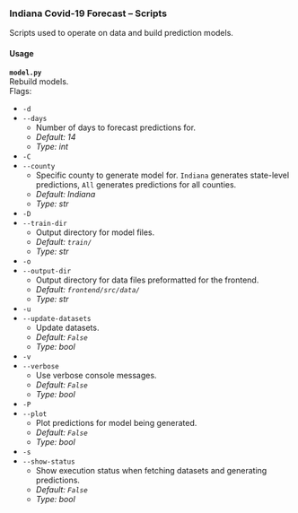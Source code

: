 ### Indiana Covid-19 Forecast &ndash; Scripts

Scripts used to operate on data and build prediction models.

#### Usage

**`model.py`**<br/>
Rebuild models. <br/>
Flags:
- `-d`
- `--days`
  - Number of days to forecast predictions for.
  - _Default: 14_
  - _Type: int_
- `-C`
- `--county`
  - Specific county to generate model for. `Indiana` generates state-level predictions, `All` generates predictions for all counties.
  - _Default: Indiana_
  - _Type: str_
- `-D`
- `--train-dir`
  - Output directory for model files.
  - _Default: `train/`_
  - _Type: str_
- `-o`
- `--output-dir`
  - Output directory for data files preformatted for the frontend.
  - _Default: `frontend/src/data/`_
  - _Type: str_
- `-u`
- `--update-datasets`
  - Update datasets.
  - _Default: `False`_
  - _Type: bool_
- `-v`
- `--verbose`
  - Use verbose console messages.
  - _Default: `False`_
  - _Type: bool_
- `-P`
- `--plot`
  - Plot predictions for model being generated.
  - _Default: `False`_
  - _Type: bool_
- `-s`
- `--show-status`
  - Show execution status when fetching datasets and generating predictions.
  - _Default: `False`_
  - _Type: bool_
<br/>